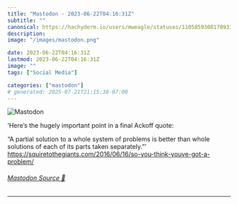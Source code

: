 ```yaml
---
title: "Mastodon - 2023-06-22T04:16:31Z"
subtitle: ""
canonical: https://hachyderm.io/users/mweagle/statuses/110585930817093378
description:
image: "/images/mastodon.png"

date: 2023-06-22T04:16:31Z
lastmod: 2023-06-22T04:16:31Z
image: ""
tags: ["Social Media"]

categories: ["mastodon"]
# generated: 2025-07-21T21:15:38-07:00
---
```

![Mastodon](/images/mastodon.png)

<p>‘Here’s the hugely important point in a final Ackoff quote:</p><p>“A partial solution to a whole system of problems is better than whole solutions of each of its parts taken separately.”’<br /><a href="https://squiretothegiants.com/2016/06/16/so-you-think-youve-got-a-problem/" target="_blank" rel="nofollow noopener noreferrer" translate="no"><span class="invisible">https://</span><span class="ellipsis">squiretothegiants.com/2016/06/</span><span class="invisible">16/so-you-think-youve-got-a-problem/</span></a></p>


###### [Mastodon Source 🐘](https://hachyderm.io/@mweagle/110585930817093378)

___

